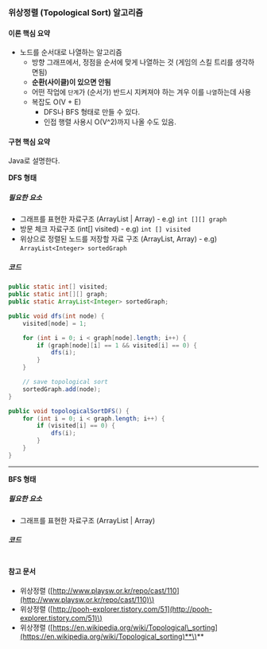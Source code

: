 ### 위상정렬 \(Topological Sort\) 알고리즘

#### 이론 핵심 요약

* 노드를 순서대로 나열하는 알고리즘
  * 방향 그래프에서, 정점을 순서에 맞게 나열하는 것 \(게임의 스킬 트리를 생각하면됨\)
  * **순환\(사이클\)이 있으면 안됨**
  * 어떤 작업에 `단계`가 \(순서가\) 반드시 지켜져야 하는 겨우 이를 `나열`하는데 사용
  * 복잡도 O\(V + E\)
    * DFS나 BFS 형태로 만들 수 있다.
    * 인접 행렬 사용시 O\(V^2\)까지 나올 수도 있음.

#### 구현 핵심 요약

Java로 설명한다.

**DFS 형태**

##### 필요한 요소

* 그래프를 표현한 자료구조 \(ArrayList \| Array\) - e.g\) `int [][] graph`
* 방문 체크 자료구조 \(int\[\] visited\) - e.g\) `int [] visited`
* 위상으로 정렬된 노드를 저장할 자료 구조 \(ArrayList, Array\) - e.g\) `ArrayList<Integer> sortedGraph`

##### 코드

```java
public static int[] visited;
public static int[][] graph;
public static ArrayList<Integer> sortedGraph;

public void dfs(int node) {
    visited[node] = 1;

    for (int i = 0; i < graph[node].length; i++) {
        if (graph[node][i] == 1 && visited[i] == 0) {
            dfs(i);
        }
    }

    // save topological sort
    sortedGraph.add(node);
}

public void topologicalSortDFS() {
    for (int i = 0; i < graph.length; i++) {
        if (visited[i] == 0) {
            dfs(i);
        }
    }
}
```

---

**BFS 형태**

##### 필요한 요소

* 그래프를 표현한 자료구조 \(ArrayList \| Array\)

##### 코드

```java

```

#### 

#### 참고 문서

* 위상정렬 \([http://www.playsw.or.kr/repo/cast/110](http://www.playsw.or.kr/repo/cast/110)\)
* 위상정렬 \([http://pooh-explorer.tistory.com/51](http://pooh-explorer.tistory.com/51)\)
* 위상졍렬 \([https://en.wikipedia.org/wiki/Topological\_sorting](https://en.wikipedia.org/wiki/Topological_sorting)**\)**



